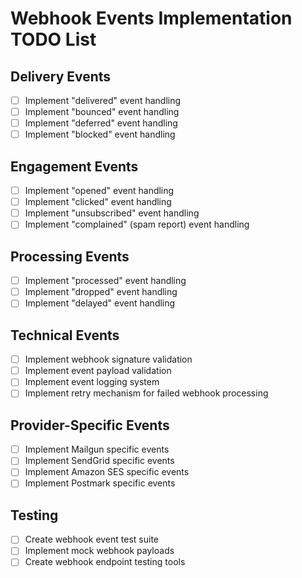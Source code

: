 # Webhook Events Implementation TODO List

## Delivery Events

- [ ] Implement "delivered" event handling
- [ ] Implement "bounced" event handling
- [ ] Implement "deferred" event handling
- [ ] Implement "blocked" event handling

## Engagement Events

- [ ] Implement "opened" event handling
- [ ] Implement "clicked" event handling
- [ ] Implement "unsubscribed" event handling
- [ ] Implement "complained" (spam report) event handling

## Processing Events

- [ ] Implement "processed" event handling
- [ ] Implement "dropped" event handling
- [ ] Implement "delayed" event handling

## Technical Events

- [ ] Implement webhook signature validation
- [ ] Implement event payload validation
- [ ] Implement event logging system
- [ ] Implement retry mechanism for failed webhook processing

## Provider-Specific Events

- [ ] Implement Mailgun specific events
- [ ] Implement SendGrid specific events
- [ ] Implement Amazon SES specific events
- [ ] Implement Postmark specific events

## Testing

- [ ] Create webhook event test suite
- [ ] Implement mock webhook payloads
- [ ] Create webhook endpoint testing tools

